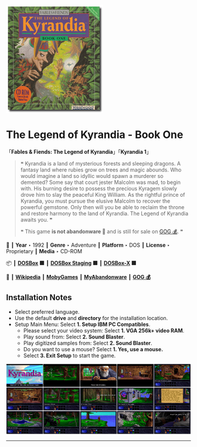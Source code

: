 ![](Thumbnail.png "application-thumbnail")

# The Legend of Kyrandia - Book One

「**Fables & Fiends: The Legend of Kyrandia**」「**Kyrandia 1**」

> ❝ Kyrandia is a land of mysterious forests and sleeping dragons. A fantasy land where rubies grow on trees and magic abounds. Who would imagine a land so idyllic would spawn a murderer so demented? Some say that court jester Malcolm was mad, to begin with. His burning desire to possess the precious Kyragem slowly drove him to slay the peaceful King William. As the rightful prince of Kyrandia, you must pursue the elusive Malcolm to recover the powerful gemstone. Only then will you be able to reclaim the throne and restore harmony to the land of Kyrandia. The Legend of Kyrandia awaits you. ❞
>
> ❝ This game **is not abandonware 🚫** and is still for sale on [GOG 💰](https://www.gog.com/en/game/legend_of_kyrandia). ❞
>

📌 ┃ **Year** ‣ 1992 ┃ **Genre** ‣ Adventure ┃ **Platform** ‣ DOS ┃ **License** ‣ Proprietary ┃ **Media** ‣ CD-ROM 

📦 ┃ **[DOSBox](https://www.dosbox.com/) 🟩** ┃ **[DOSBox Staging](https://dosbox-staging.github.io/) 🟩** ┃ **[DOSBox-X](https://dosbox-x.com/) 🟩** 

📎 ┃ **[Wikipedia](https://en.wikipedia.org/wiki/The_Legend_of_Kyrandia)** ┃ **[MobyGames](https://www.mobygames.com/game/394/fables-fiends-the-legend-of-kyrandia-book-one/)** ┃ **[MyAbandonware](https://www.myabandonware.com/game/fables-fiends-the-legend-of-kyrandia-book-one-1rk)** ┃ **[GOG 💰](https://www.gog.com/en/game/legend_of_kyrandia)** 

## Installation Notes
- Select preferred language.
- Use the default **drive** and **directory** for the installation location.
- Setup Main Menu: Select **1. Setup IBM PC Compatibles**.
  - Please select your video system: Select **1. VGA 256k+ video RAM**.
  - Play sound from: Select **2. Sound Blaster**.
  - Play digitized samples from: Select **2. Sound Blaster**.
  - Do you want to use a mouse? Select **1. Yes, use a mouse.**
  - Select **3. Exit Setup** to start the game.

![](Montage.png "The Legend of Kyrandia - Book One")

---

